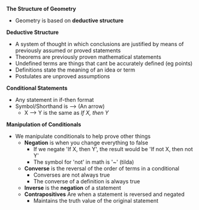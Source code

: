 **The Structure of Geometry**
- Geometry is based on **deductive structure**

**Deductive Structure**
- A system of thought in which conclusions are justified by means of previously assumed or proved statements
- Theorems are previously proven mathematical statements
- Undefined terms are things that cant be accurately defined (eg points)
- Definitions state the meaning of an idea or term
- Postulates are unproved assumptions

**Conditional Statements**
- Any statement in if-then format
- Symbol/Shorthand is --> (An arrow)
	- X --> Y is the same as *If X, then Y*

**Manipulation of Conditionals**
- We manipulate conditionals to help prove other things
	- **Negation** is when you change everything to false
		- If we negate 'If X, then Y', the result would be 'If not X, then not Y'
		- The symbol for 'not' in math is '~' (tilda)
	- **Converse** is the reversal of the order of terms in a conditional
		- Converses are not always true
		- The converse of a definition is always true
	- **Inverse** is the **negation** of a statement
	- **Contrapositives** Are when a statement is reversed and negated
		- Maintains the truth value of the original statement